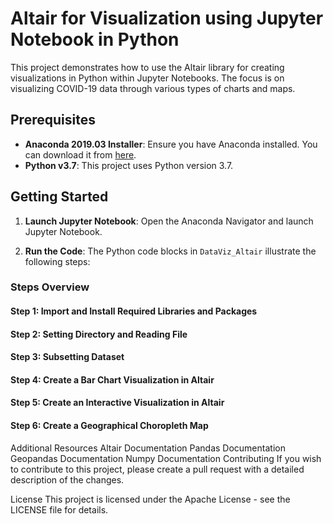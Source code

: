 # Altair for Visualization using Jupyter Notebook in Python

This project demonstrates how to use the Altair library for creating visualizations in Python within Jupyter Notebooks. The focus is on visualizing COVID-19 data through various types of charts and maps.

## Prerequisites

- **Anaconda 2019.03 Installer**: Ensure you have Anaconda installed. You can download it from [here](https://www.anaconda.com/products/individual).
- **Python v3.7**: This project uses Python version 3.7.

## Getting Started

1. **Launch Jupyter Notebook**:
   Open the Anaconda Navigator and launch Jupyter Notebook.

2. **Run the Code**:
   The Python code blocks in `DataViz_Altair` illustrate the following steps:

### Steps Overview

#### Step 1: Import and Install Required Libraries and Packages
#### Step 2: Setting Directory and Reading File
#### Step 3: Subsetting Dataset
#### Step 4: Create a Bar Chart Visualization in Altair
#### Step 5: Create an Interactive Visualization in Altair
#### Step 6: Create a Geographical Choropleth Map

Additional Resources
Altair Documentation
Pandas Documentation
Geopandas Documentation
Numpy Documentation
Contributing
If you wish to contribute to this project, please create a pull request with a detailed description of the changes.

License
This project is licensed under the Apache License - see the LICENSE file for details.
